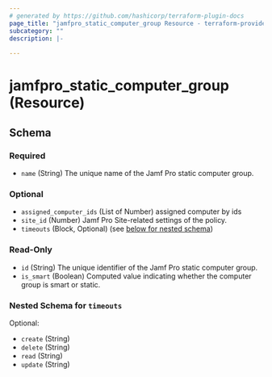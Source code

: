 ```yaml
---
# generated by https://github.com/hashicorp/terraform-plugin-docs
page_title: "jamfpro_static_computer_group Resource - terraform-provider-jamfpro"
subcategory: ""
description: |-
  
---
```


# jamfpro_static_computer_group (Resource)





<!-- schema generated by tfplugindocs -->
## Schema

### Required

- `name` (String) The unique name of the Jamf Pro static computer group.

### Optional

- `assigned_computer_ids` (List of Number) assigned computer by ids
- `site_id` (Number) Jamf Pro Site-related settings of the policy.
- `timeouts` (Block, Optional) (see [below for nested schema](#nestedblock--timeouts))

### Read-Only

- `id` (String) The unique identifier of the Jamf Pro static computer group.
- `is_smart` (Boolean) Computed value indicating whether the computer group is smart or static.

<a id="nestedblock--timeouts"></a>
### Nested Schema for `timeouts`

Optional:

- `create` (String)
- `delete` (String)
- `read` (String)
- `update` (String)
